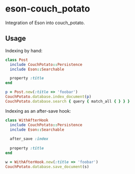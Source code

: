 # eson-couch_potato

Integration of Eson into couch_potato.

## Usage

Indexing by hand:

```ruby
class Post
  include CouchPotato::Persistence
  include Eson::Searchable

  property :title
end

p = Post.new(:title => 'foobar')
CouchPotato.database.index_document(p)
CouchPotato.database.search { query { match_all { } } }
```

Indexing as an after-save hook:

```ruby
class WithAfterHook
  include CouchPotato::Persistence
  include Eson::Searchable
  
  after_save :index
  
  property :title
end

w = WithAfterHook.new(:title => 'foobar')
CouchPotato.database.save_document(s)
```